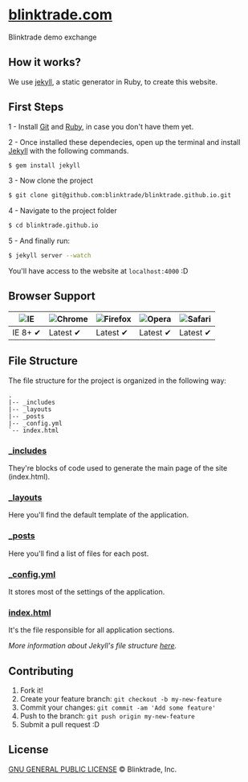 [blinktrade.com](http://blinktrade.com)
=============

Blinktrade demo exchange

## How it works?

We use [jekyll](http://jekyllrb.com/), a static generator in Ruby, to create this website.

## First Steps

1 - Install [Git](http://git-scm.com/downloads) and [Ruby](https://www.ruby-lang.org/pt/downloads/), in case you don't have them yet.

2 - Once installed these dependecies, open up the terminal and install [Jekyll](http://jekyllrb.com) with the following commands.

```sh
$ gem install jekyll
```

3 - Now clone the project
```sh
$ git clone git@github.com:blinktrade/blinktrade.github.io.git
```

4 - Navigate to the project folder
```sh
$ cd blinktrade.github.io
```

5 - And finally run:
```sh
$ jekyll server --watch
```

You'll have access to the website at `localhost:4000` :D

## Browser Support

![IE](https://cloud.githubusercontent.com/assets/398893/3528325/20373e76-078e-11e4-8e3a-1cb86cf506f0.png "Internet Explorer") | ![Chrome](https://cloud.githubusercontent.com/assets/398893/3528328/23bc7bc4-078e-11e4-8752-ba2809bf5cce.png "Google Chrome") | ![Firefox](https://cloud.githubusercontent.com/assets/398893/3528329/26283ab0-078e-11e4-84d4-db2cf1009953.png "Firefox") | ![Opera](https://cloud.githubusercontent.com/assets/398893/3528330/27ec9fa8-078e-11e4-95cb-709fd11dac16.png "Opera") | ![Safari](https://cloud.githubusercontent.com/assets/398893/3528331/29df8618-078e-11e4-8e3e-ed8ac738693f.png "Safari")
--- | --- | --- | --- | --- |
IE 8+ ✔ | Latest ✔ | Latest ✔ | Latest ✔ | Latest ✔ |

## File Structure

The file structure for the project is organized in the following way:

```
.
|-- _includes
|-- _layouts
|-- _posts
|-- _config.yml
`-- index.html
```

### [_includes](https://github.com/blinktrade/blinktrade.github.io/_includes)

They're blocks of code used to generate the main page of the site (index.html).

### [_layouts](https://github.com/blinktrade/blinktrade.github.io/_layouts)

Here you'll find the default template of the application.

### [_posts](https://github.com/blinktrade/blinktrade.github.io/_posts)

Here you'll find a list of files for each post.

### [_config.yml](https://github.com/blinktrade/blinktrade.github.io/_config.yml)

It stores most of the settings of the application.

### [index.html](https://github.com/blinktrade/blinktrade.github.io/index.html)

It's the file responsible for all application sections.

_More information about Jekyll's file structure [here](https://github.com/mojombo/jekyll/wiki/Usage)._

## Contributing

1. Fork it!
2. Create your feature branch: `git checkout -b my-new-feature`
3. Commit your changes: `git commit -am 'Add some feature'`
4. Push to the branch: `git push origin my-new-feature`
5. Submit a pull request :D

## License
[GNU GENERAL PUBLIC LICENSE](https://github.com/randsonjs/blinktrade.github.io/blob/master/LICENSE) © Blinktrade, Inc.
